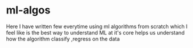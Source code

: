 # ml-algos
Here I have written few everytime using ml algorithms from scratch which I feel like is the best way to understand ML at it's core helps us understand how the algorithm classify ,regress on the data
